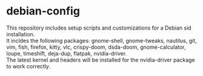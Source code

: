 # debian-config
This repository includes setup scripts and customizations for a Debian sid installation.  
It incldes the following packages: gnome-shell, gnome-tweaks, nautilus, git, vim, fish, firefox, kitty, vlc, crispy-doom, dsda-doom, gnome-calculator, loupe, timeshift, deja-dup, flatpak, nvidia-driver.  
The latest kernel and headers will be installed for the nvidia-driver package to work correctly.
